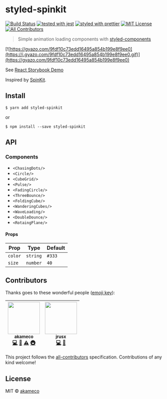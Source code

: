 # styled-spinkit

[![Build Status](https://travis-ci.org/akameco/styled-spinkit.svg?branch=master)](https://travis-ci.org/akameco/styled-spinkit)
[![tested with jest](https://img.shields.io/badge/tested_with-jest-99424f.svg)](https://github.com/facebook/jest)
[![styled with prettier](https://img.shields.io/badge/styled_with-prettier-ff69b4.svg)](https://github.com/prettier/prettier)
[![MIT License](https://img.shields.io/npm/l/nps.svg?style=flat-square)](./license)
[![All Contributors](https://img.shields.io/badge/all_contributors-2-orange.svg?style=flat-square)](#contributors)

> Simple animation loading components with [styled-components](https://github.com/styled-components/styled-components)

[![https://gyazo.com/9fdf10c73edd16495a854b199e8f9ee0](https://i.gyazo.com/9fdf10c73edd16495a854b199e8f9ee0.gif)](https://gyazo.com/9fdf10c73edd16495a854b199e8f9ee0)

See [React Storybook Demo](https://akameco.github.io/styled-spinkit/?knob-color=magenta&knob-number=60&selectedKind=CubeGrid&selectedStory=render%20magenta%2060&full=0&down=1&left=1&panelRight=1&downPanel=storybook-addon-background%2Fbackground-panel)

Inspired by [SpinKit](https://github.com/tobiasahlin/SpinKit).

## Install

```
$ yarn add styled-spinkit
```

or

```
$ npm install --save styled-spinkit
```

## API

### Components

* `<ChasingDots/>`
* `<Circle/>`
* `<CubeGrid/>`
* `<Pulse/>`
* `<FadingCircle/>`
* `<ThreeBounce/>`
* `<FoldingCube/>`
* `<WanderingCubes/>`
* `<WaveLoading/>`
* `<DoubleDounce/>`
* `<RotaingPlane/>`

#### Props

| Prop    | Type     | Default |
| ------- | -------- | ------- |
| `color` | `string` | `#333`  |
| `size`  | `number` | `40`    |

## Contributors

Thanks goes to these wonderful people ([emoji key](https://github.com/kentcdodds/all-contributors#emoji-key)):

<!-- ALL-CONTRIBUTORS-LIST:START - Do not remove or modify this section -->

<!-- prettier-ignore -->
| [<img src="https://avatars2.githubusercontent.com/u/4002137?v=4" width="100px;"/><br /><sub><b>akameco</b></sub>](http://akameco.github.io)<br />[💻](https://github.com/akameco/styled-spinkit/commits?author=akameco "Code") [📖](https://github.com/akameco/styled-spinkit/commits?author=akameco "Documentation") [⚠️](https://github.com/akameco/styled-spinkit/commits?author=akameco "Tests") [🚇](#infra-akameco "Infrastructure (Hosting, Build-Tools, etc)") | [<img src="https://avatars1.githubusercontent.com/u/19670625?v=4" width="100px;"/><br /><sub><b>jrusx</b></sub>](https://github.com/jrusx)<br />[💻](https://github.com/akameco/styled-spinkit/commits?author=jrusx "Code") [🐛](https://github.com/akameco/styled-spinkit/issues?q=author%3Ajrusx "Bug reports") |
| :---: | :---: |

<!-- ALL-CONTRIBUTORS-LIST:END -->

This project follows the [all-contributors](https://github.com/kentcdodds/all-contributors) specification. Contributions of any kind welcome!

## License

MIT © [akameco](http://akameco.github.io)
